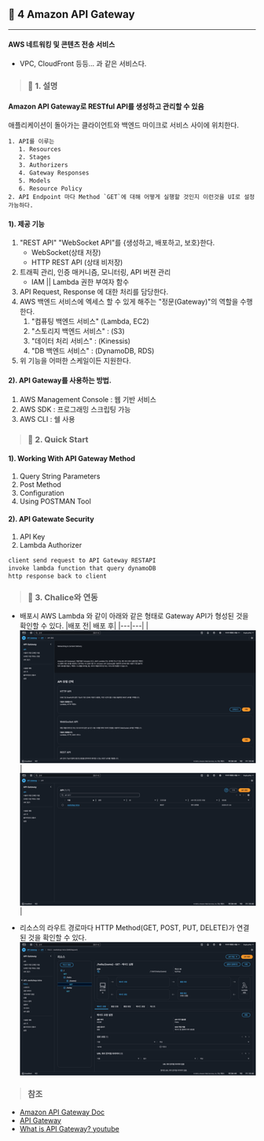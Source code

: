 ## 🍷 4 Amazon API Gateway

---

#### AWS 네트워킹 및 콘텐츠 전송 서비스
* VPC, CloudFront 등등... 과 같은 서비스다.

<!-- ![](image/2025-01-23-00-42-09.png)
<img src="https://substackcdn.com/image/fetch/f_auto,q_auto:good,fl_progressive:steep/https%3A%2F%2Fsubstack-post-media.s3.amazonaws.com%2Fpublic%2Fimages%2Fa5d572a6-c679-43d9-affa-54cc711a4b75_2250x2504.png"> -->


> ### 📄 1. 설명

#### Amazon API Gateway로 RESTful API를 생성하고 관리할 수 있음

애플리케이션이 돌아가는 클라이언트와 백엔드 마이크로 서비스 사이에 위치한다.

```
1. API를 이루는 
   1. Resources
   2. Stages
   3. Authorizers
   4. Gateway Responses
   5. Models
   6. Resource Policy
2. API Endpoint 마다 Method `GET`에 대해 어떻게 실행할 것인지 이런것을 UI로 설정 가능하다.
```

#### 1). 제공 기능
1. "REST API" "WebSocket API"를 {생성하고, 배포하고, 보호}한다.
   * WebSocket(상태 저장)
   * HTTP REST API (상태 비저장)
2. 트래픽 관리, 인증 매커니즘, 모니터링, API 버젼 관리
   * IAM || Lambda 권한 부여자 함수
3. API Request, Response 에 대한 처리를 담당한다.
4. AWS 백엔드 서비스에 엑세스 할 수 있게 해주는 "정문(Gateway)"의 역할을 수행한다. 
   1. "컴퓨팅 백엔드 서비스" (Lambda, EC2)
   2. "스토리지 백엔드 서비스" : (S3)
   3. "데이터 처리 서비스" : (Kinessis)
   4. "DB 백엔드 서비스" : (DynamoDB, RDS)
5. 위 기능을 어떠한 스케일이든 지원한다.

#### 2). API Gateway를 사용하는 방법.
1. AWS Management Console : 웹 기반 서비스
2. AWS SDK : 프로그래밍 스크립팅 가능
3. AWS CLI : 쉘 사용

> ### 📄 2. Quick Start



#### 1). Working With API Gateway Method

1. Query String Parameters
2. Post Method
3. Configuration
4. Using POSTMAN Tool

#### 2). API Gatewate Security
1. API Key
2. Lambda Authorizer

```
client send request to API Gateway RESTAPI
invoke lambda function that query dynamoDB 
http response back to client
```

> ### 📄 3. Chalice와 연동
* 배포시 AWS Lambda 와 같이 아래와 같은 형태로 Gateway API가 형성된 것을 확인할 수 있다.
   |배포 전| 배포 후|
   |---|---|
   |![](image/2025-01-25-01-23-28.png)|![](image/2025-01-25-01-24-11.png)|

* 리소스의 라우트 경로마다 HTTP Method(GET, POST, PUT, DELETE)가 연결 된 것을 확인할 수 있다.
![](image/2025-01-25-01-24-25.png)

> ### 참조
* [ Amazon API Gateway Doc](https://docs.aws.amazon.com/ko_kr/apigateway/latest/developerguide/welcome.html)
* [API Gateway](https://blog.bytebytego.com/p/api-gateway)
* [What is API Gateway? youtube](https://www.youtube.com/watch?v=6ULyxuHKxg8&t=12s)
